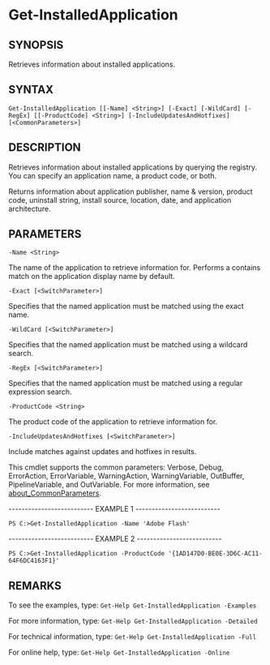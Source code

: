 # Get-InstalledApplication

## SYNOPSIS

Retrieves information about installed applications.

## SYNTAX

 `Get-InstalledApplication [[-Name] <String>] [-Exact] [-WildCard] [-RegEx] [[-ProductCode] <String>] [-IncludeUpdatesAndHotfixes] [<CommonParameters>]`

## DESCRIPTION

Retrieves information about installed applications by querying the registry. You can specify an application name, a product code, or both.

Returns information about application publisher, name & version, product code, uninstall string, install source, location, date, and application architecture.

## PARAMETERS

`-Name <String>`

The name of the application to retrieve information for. Performs a contains match on the application display name by default.

`-Exact [<SwitchParameter>]`

Specifies that the named application must be matched using the exact name.

`-WildCard [<SwitchParameter>]`

Specifies that the named application must be matched using a wildcard search.

`-RegEx [<SwitchParameter>]`

Specifies that the named application must be matched using a regular expression search.

`-ProductCode <String>`

The product code of the application to retrieve information for.

`-IncludeUpdatesAndHotfixes [<SwitchParameter>]`

Include matches against updates and hotfixes in results.

<CommonParameters>

This cmdlet supports the common parameters: Verbose, Debug, ErrorAction, ErrorVariable, WarningAction, WarningVariable, OutBuffer, PipelineVariable, and OutVariable. For more information, see [about_CommonParameters](https:/go.microsoft.com/fwlink/?LinkID=113216).

-------------------------- EXAMPLE 1 --------------------------

`PS C:>Get-InstalledApplication -Name 'Adobe Flash'`

-------------------------- EXAMPLE 2 --------------------------

`PS C:>Get-InstalledApplication -ProductCode '{1AD147D0-BE0E-3D6C-AC11-64F6DC4163F1}'`

## REMARKS

To see the examples, type: `Get-Help Get-InstalledApplication -Examples`

For more information, type: `Get-Help Get-InstalledApplication -Detailed`

For technical information, type: `Get-Help Get-InstalledApplication -Full`

For online help, type: `Get-Help Get-InstalledApplication -Online`
